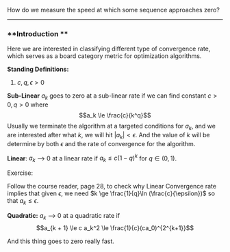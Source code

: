 How do we measure the speed at which some sequence approaches zero? 

---

### **Introduction **

Here we are interested in classifying different type of convergence rate, which serves as a board category metric for optimization algorithms. 


**Standing Definitions:** 
1. $c, q, \epsilon > 0$

**Sub-Linear**
$a_k$ goes to zero at a sub-linear rate if we can find constant $c>0, q > 0$ where $$a_k \le \frac{c}{k^q}$$
Usually we terminate the algorithm at a targeted conditions for $a_k$, and we are interested after what $k$, we will hit $|a_k| < \epsilon$. And the value of $k$ will be determine by both $\epsilon$ and the rate of convergence for the algorithm. 

**Linear**: 
$a_k$ --> 0 at a linear rate if $a_k\le c(1 - q)^k$ for $q \in (0, 1)$. 

Exercise: 

Follow the course reader, page 28, to check why Linear Convergence rate implies that given $\epsilon$, we need $k \ge \frac{1}{q}\ln (\frac{c}{\epsilon})$ so that $a_k\le \epsilon$. 

**Quadratic:**
$a_k$ --> 0 at a quadratic rate if 
$$a_{k + 1} \le c a_k^2 \le \frac{1}{c}(ca_0)^{2^{k+1}}$$

And this thing goes to zero really fast. 



